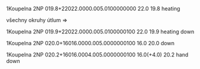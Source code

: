 1Koupelna 2NP 019.8+22022.0000.005.0100000000
                    22.0 19.8 heating

všechny okruhy útlum =>

1Koupelna 2NP 019.9+22022.0000.005.0100000100
22.0 19.9 heating down

1Koupelna 2NP 020.0+16016.0000.005.0000000100
16.0 20.0 down

1Koupelna 2NP 020.2+16016.0004.005.0000000100
16.0(+4.0) 20.2 hand down
